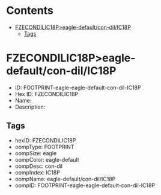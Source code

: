 



Contents
========

* [FZECONDILIC18P>eagle-default/con-dil/IC18P](#fzecondilic18peagle-defaultcon-dilic18p)
	* [Tags](#tags)

# FZECONDILIC18P>eagle-default/con-dil/IC18P

- ID: FOOTPRINT-eagle-eagle-default-con-dil-IC18P
- Hex ID: FZECONDILIC18P
- Name: 
- Description: 

## Tags

- hexID: FZECONDILIC18P
- oompType: FOOTPRINT
- oompSize: eagle
- oompColor: eagle-default
- oompDesc: con-dil
- oompIndex: IC18P
- oompName: eagle-default/con-dil/IC18P
- oompID: FOOTPRINT-eagle-eagle-default-con-dil-IC18P
